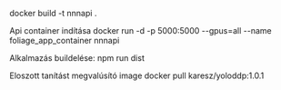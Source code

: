 docker build -t nnnapi .  

Api container indítása
docker run -d -p  5000:5000 --gpus=all --name foliage_app_container nnnapi

Alkalmazás buildelése:
npm run dist

Eloszott tanítást megvalúsító image
docker pull karesz/yoloddp:1.0.1
